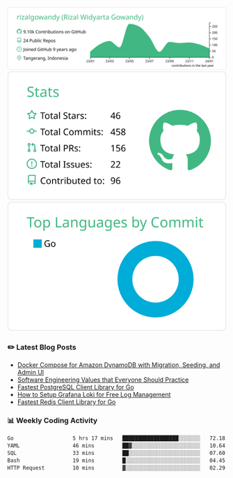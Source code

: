 ![profile-details](profile-summary-card-output/vue/0-profile-details.svg)
![stats](profile-summary-card-output/vue/3-stats.svg)
![most-commit-language](profile-summary-card-output/vue/2-most-commit-language.svg)

### :pencil2: Latest Blog Posts
<!-- BLOG-POST-LIST:START -->
- [Docker Compose for Amazon DynamoDB with Migration, Seeding, and Admin UI](https://medium.com/geekculture/docker-compose-for-amazon-dynamodb-with-migration-seeding-and-admin-ui-db11a348cc6a?source=rss-5763b0f1aba6------2)
- [Software Engineering Values that Everyone Should Practice](https://levelup.gitconnected.com/software-engineering-values-that-everyone-should-practice-c980d00cd103?source=rss-5763b0f1aba6------2)
- [Fastest PostgreSQL Client Library for Go](https://levelup.gitconnected.com/fastest-postgresql-client-library-for-go-579fa97909fb?source=rss-5763b0f1aba6------2)
- [How to Setup Grafana Loki for Free Log Management](https://levelup.gitconnected.com/how-to-setup-grafana-loki-for-free-log-management-ceb60558503c?source=rss-5763b0f1aba6------2)
- [Fastest Redis Client Library for Go](https://levelup.gitconnected.com/fastest-redis-client-library-for-go-7993f618f5ab?source=rss-5763b0f1aba6------2)
<!-- BLOG-POST-LIST:END -->

### 📊 Weekly Coding Activity
<!--START_SECTION:waka-->

```txt
Go                   5 hrs 17 mins   ██████████████████░░░░░░░   72.18 %
YAML                 46 mins         ██▓░░░░░░░░░░░░░░░░░░░░░░   10.64 %
SQL                  33 mins         ██░░░░░░░░░░░░░░░░░░░░░░░   07.60 %
Bash                 19 mins         █░░░░░░░░░░░░░░░░░░░░░░░░   04.45 %
HTTP Request         10 mins         ▓░░░░░░░░░░░░░░░░░░░░░░░░   02.29 %
```

<!--END_SECTION:waka-->
